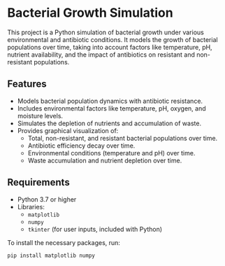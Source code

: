 # Bacterial Growth Simulation

This project is a Python simulation of bacterial growth under various environmental and antibiotic conditions. It models the growth of bacterial populations over time, taking into account factors like temperature, pH, nutrient availability, and the impact of antibiotics on resistant and non-resistant populations.

## Features

- Models bacterial population dynamics with antibiotic resistance.
- Includes environmental factors like temperature, pH, oxygen, and moisture levels.
- Simulates the depletion of nutrients and accumulation of waste.
- Provides graphical visualization of:
  - Total, non-resistant, and resistant bacterial populations over time.
  - Antibiotic efficiency decay over time.
  - Environmental conditions (temperature and pH) over time.
  - Waste accumulation and nutrient depletion over time.

## Requirements

- Python 3.7 or higher
- Libraries:
  - `matplotlib`
  - `numpy`
  - `tkinter` (for user inputs, included with Python)

To install the necessary packages, run:
```bash
pip install matplotlib numpy
